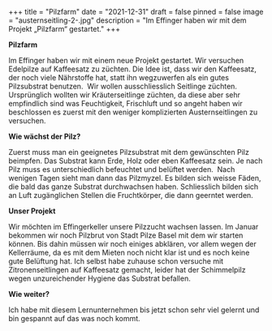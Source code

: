 +++
title = "Pilzfarm"
date = "2021-12-31"
draft = false
pinned = false
image = "austernseitling-2-.jpg"
description = "Im Effinger haben wir mit dem Projekt „Pilzfarm“ gestartet."
+++
<!--StartFragment-->

**Pilzfarm**

Im Effinger haben wir mit einem neue Projekt gestartet.                                                                                          Wir versuchen Edelpilze auf Kaffeesatz zu züchten. Die Idee ist, dass wir den Kaffeesatz, der noch viele Nährstoffe hat, statt ihn wegzuwerfen als ein gutes Pilzsubstrat benutzen.                                                                               Wir wollen ausschliesslich Seitlinge züchten. Ursprünglich wollten wir Kräuterseitlinge züchten, da diese aber sehr empfindlich sind was Feuchtigkeit, Frischluft und so angeht haben wir beschlossen es zuerst mit den weniger komplizierten Austernseitlingen zu versuchen. 

**Wie wächst der Pilz?**

Zuerst muss man ein geeignetes Pilzsubstrat mit dem gewünschten Pilz beimpfen. Das Substrat kann Erde, Holz oder eben Kaffeesatz sein.                                                                                                                                           Je nach Pilz muss es unterschiedlich befeuchtet und belüftet werden.                                                                  Nach wenigen Tagen sieht man dann das Pilzmyzel. Es bilden sich weisse Fäden, die bald das ganze Substrat durchwachsen haben.                                                                                                                                    Schliesslich bilden sich an Luft zugänglichen Stellen die Fruchtkörper, die dann geerntet werden.

**Unser Projekt**

Wir möchten im Effingerkeller unsere Pilzzucht wachsen lassen.                                                                               Im Januar bekommen wir noch Pilzbrut von Stadt Pilze Basel mit dem wir starten können.                                     Bis dahin müssen wir noch einiges abklären, vor allem wegen der Kellerräume, da es mit dem Mieten noch nicht klar ist und es noch keine gute Belüftung hat.                                                                                                           Ich selbst habe zuhause schon versuche mit Zitronenseitlingen auf Kaffeesatz gemacht, leider hat der Schimmelpilz wegen unzureichender Hygiene das Substrat befallen.

**Wie weiter?**

Ich habe mit diesem Lernunternehmen bis jetzt schon sehr viel gelernt und bin gespannt auf das was noch kommt.

<!--EndFragment-->